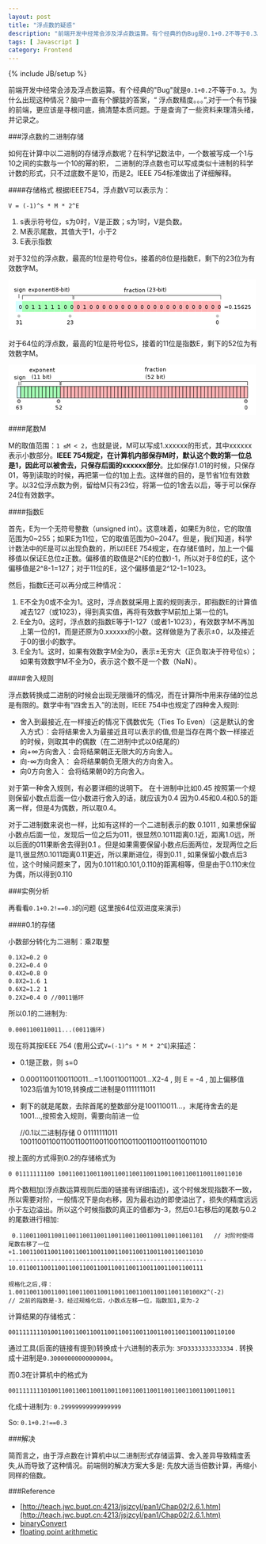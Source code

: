 ```yaml
---
layout: post
title: "浮点数的疑惑"
description: "前端开发中经常会涉及浮点数运算。有个经典的伪Bug是0.1+0.2不等于0.3。为什么出现这种情况？脑中一直有个朦胧的答案(浮点数精度。。。),对于一个有节操的前端，更应该是寻根问底，搞清楚本质问题。于是查询了一些资料来理清头绪，并记录之。"
tags: [ Javascript ]
category: Frontend
---
```

{% include JB/setup %}

前端开发中经常会涉及浮点数运算。有个经典的"Bug"就是`0.1+0.2`不等于`0.3`。为什么出现这种情况？脑中一直有个朦胧的答案，“
浮点数精度。。。”,对于一个有节操的前端，更应该是寻根问底，搞清楚本质问题。于是查询了一些资料来理清头绪，并记录之。

###浮点数的二进制存储

如何在计算中以二进制的存储浮点数呢？在科学记数法中，一个数被写成一个1与10之间的实数与一个10的幂的积， 二进制的浮点数也可以写成类似十进制的科学计数的形式，只不过底数不是10，而是2。IEEE 754标准做出了详细解释。

####存储格式
根据IEEE754，浮点数V可以表示为：
    
    V = (-1)^s * M * 2^E
    
1. s表示符号位，s为0时，V是正数；s为1时，V是负数。
2. M表示尾数，其值大于1，小于2
3. E表示指数

对于32位的浮点数，最高的1位是符号位s，接着的8位是指数E，剩下的23位为有效数字M。

![floating-point-32bit](/images/floating-point-1.png)

对于64位的浮点数，最高的1位是符号位S，接着的11位是指数E，剩下的52位为有效数字M。

![floating-point-64bit](/images/floating-point-2.png)

####尾数M

M的取值范围：`1 ≤M < 2`，也就是说，M可以写成1.xxxxxx的形式，其中xxxxxx表示小数部分。__IEEE 754规定，在计算机内部保存M时，默认这个数的第一位总是1，因此可以被舍去，只保存后面的xxxxxx部分__。比如保存1.01的时候，只保存01，等到读取的时候，再把第一位的1加上去。这样做的目的，是节省1位有效数字。以32位浮点数为例，留给M只有23位，将第一位的1舍去以后，等于可以保存24位有效数字。

####指数E

首先，E为一个无符号整数（unsigned int）。这意味着，如果E为8位，它的取值范围为0~255；如果E为11位，它的取值范围为0~2047。但是，我们知道，科学计数法中的E是可以出现负数的，所以IEEE 754规定，在存储E值时，加上一个偏移值以保证E总位z正数。偏移值的取值是2^(E的位数)-1，所以对于8位的E，这个偏移值是2^8-1=127；对于11位的E，这个偏移值是2^12-1=1023。

然后，指数E还可以再分成三种情况：

1. E不全为0或不全为1。这时，浮点数就采用上面的规则表示，即指数E的计算值减去127（或1023），得到真实值，再将有效数字M前加上第一位的1。
2. E全为0。这时，浮点数的指数E等于1-127（或者1-1023），有效数字M不再加上第一位的1，而是还原为0.xxxxxx的小数。这样做是为了表示±0，以及接近于0的很小的数字。
3. E全为1。这时，如果有效数字M全为0，表示±无穷大（正负取决于符号位s）；如果有效数字M不全为0，表示这个数不是一个数（NaN）。

####舍入规则

浮点数转换成二进制的时候会出现无限循环的情况，而在计算所中用来存储的位总是有限的。数学中有“四舍五入”的法则，IEEE 754中也规定了四种舍入规则:

- 舍入到最接近,在一样接近的情况下偶数优先（Ties To Even）（这是默认的舍入方式）：会将结果舍入为最接近且可以表示的值,但是当存在两个数一样接近的时候，则取其中的偶数（在二进制中式以0结尾的）
- 向+∞方向舍入：会将结果朝正无限大的方向舍入。
- 向-∞方向舍入： 会将结果朝负无限大的方向舍入。
- 向0方向舍入： 会将结果朝0的方向舍入。

对于第一种舍入规则，有必要详细的说明下。 在十进制中比如0.45 按照第一个规则保留小数点后面一位小数进行舍入的话，就应该为0.4 因为0.45和0.4和0.5的距离一样，但是4为偶数，所以取0.4。

对于二进制数来说也一样，比如有这样的一个二进制表示的数 0.1011 , 如果想保留小数点后面一位，发现后一位之后为011，很显然0.1011距离0.1近，距离1.0远，所以后面的011果断舍去得到0.1 。但是如果需要保留小数点后面两位，发现两位之后是11,很显然0.1011距离0.11更近，所以果断进位，得到0.11 , 如果保留小数点后3位，这个时候问题来了，因为0.1011和0.101,0.110的距离相等，但是由于0.110末位为偶，所以得到0.110

###实例分析

再看看`0.1+0.2!==0.3`的问题 (这里按64位双进度来演示)

####0.1的存储

小数部分转化为二进制：乘2取整
 
    0.1X2=0.2 0
    0.2X2=0.4 0
    0.4X2=0.8 0
    0.8X2=1.6 1
    0.6X2=1.2 1
    0.2X2=0.4 0 //0011循环

所以0.1的二进制为:

    0.0001100110011...(0011循环)

现在将其按IEEE 754 (套用公式`V=(-1)^s * M * 2^E`)来描述：

- 0.1是正数，则 s=0
- 0.00011001100110011…=1.100110011001…X2-4 , 则 E = -4 , 加上偏移值1023后值为1019,转换成二进制是01111111011
- 剩下的就是尾数，去除首尾的整数部分是100110011...，末尾待舍去的是1001…,按照舍入规则，需要向前进一位

    //0.1以二进制存储
    0 01111111011 1001100110011001100110011001100110011001100110011010
    
按上面的方式得到0.2的存储格式为

    0 01111111100 1001100110011001100110011001100110011001100110011010
    
两个数相加(浮点数运算规则后面的链接有详细描述)，这个时候发现指数不一致，所以需要对阶，一般情况下是向右移，因为最右边的即使溢出了，损失的精度远远小于左边溢出。所以这个时候指数的真正的值都为-3，然后0.1右移后的尾数与0.2的尾数进行相加:

     0.1100110011001100110011001100110011001100110011001101   // 对阶时使得尾数右移了一位
    +1.1001100110011001100110011001100110011001100110011010
    --------------------------------------------------------
    10.0110011001100110011001100110011001100110011001100111

    规格化之后,得：
    1.0011001100110011001100110011001100110011001100110100X2^(-2)
    // 之前的指数是-3，经过规格化后，小数点左移一位，指数加1,变为-2

计算结果的存储格式：

    0011111111010011001100110011001100110011001100110011001100110100
    
通过工具(后面的链接有提到)转换成十六进制的表示为: `3FD3333333333334` . 转换成十进制是`0.30000000000000004`。

而0.3在计算机中的格式为

    0011111111010011001100110011001100110011001100110011001100110011

化成十进制为: `0.29999999999999999`

So: `0.1+0.2!==0.3`

###解决

简而言之，由于浮点数在计算机中以二进制形式存储运算、舍入差异导致精度丢失,从而导致了这种情况。前端侧的解决方案大多是: 先放大适当倍数计算，再缩小同样的倍数。

###Reference

- [http://teach.jwc.bupt.cn:4213/jsjzcyl/pan1/Chap02/2.6.1.htm](http://teach.jwc.bupt.cn:4213/jsjzcyl/pan1/Chap02/2.6.1.htm)
- [binaryConvert](http://www.binaryconvert.com/convert_double.html)
- [floating point arithmetic](http://geeklu.com/2011/03/ieee754-floating-point-arithmetic/)
